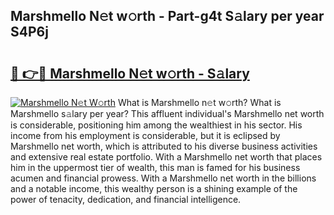 ## Marshmello N𝚎t w𝚘rth - Part-g4t S𝚊lary per year S4P6j

# <h2><a href="http://gc3yz0m.nevu.top/?p=Marshmello">🔗 👉🔴 Marshmello N𝚎t w𝚘rth - S𝚊lary</a></h2>

[![Marshmello N𝚎t W𝚘rth](https://i.imgur.com/Oavwk0R.jpeg)](http://gc3yz0m.nevu.top/?p=Marshmello)
What is Marshmello n𝚎t w𝚘rth? What is Marshmello s𝚊lary per year?
This affluent individual's Marshmello net worth is considerable, positioning him among the wealthiest in his sector. His income from his employment is considerable, but it is eclipsed by Marshmello net worth, which is attributed to his diverse business activities and extensive real estate portfolio. With a Marshmello net worth that places him in the uppermost tier of wealth, this man is famed for his business acumen and financial prowess. With a Marshmello net worth in the billions and a notable income, this wealthy person is a shining example of the power of tenacity, dedication, and financial intelligence.
